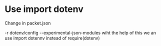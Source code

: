 # Use import dotenv

Change in packet.json 

-r dotenv/config --experimental-json-modules wiht the help of this we an use import dotennv instead of require(dotenv)
